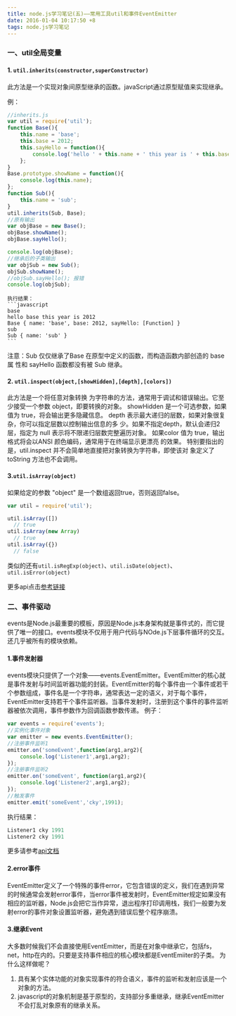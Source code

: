 ```yaml
---
title: node.js学习笔记(五)——常用工具util和事件EventEmitter
date: 2016-01-04 10:17:50 +8
tags: node.js学习笔记
---
```

### 一、util全局变量
#### 1. `util.inherits(constructor,superConstructor)`
此方法是一个实现对象间原型继承的函数。javaScript通过原型赋值来实现继承。
<!-- more -->
例：
```javascript
//inherits.js
var util = require('util');
function Base(){
    this.name = 'base';
    this.base = 2012;
    this.sayHello = function(){
        console.log('hello ' + this.name + ' this year is ' + this.base);
    };
}
Base.prototype.showName = function(){
    console.log(this.name);
};
function Sub(){
    this.name = 'sub';
}
util.inherits(Sub, Base);
//原有输出
var objBase = new Base();
objBase.showName();
objBase.sayHello();

console.log(objBase);
//继承后的子类输出
var objSub = new Sub();
objSub.showName();
//objSub.sayHello(); 报错
console.log(objSub);
```
    执行结果：
    ```javascript
    base
    hello base this year is 2012
    Base { name: 'base', base: 2012, sayHello: [Function] }
    sub
    Sub { name: 'sub' }
    ```
注意：Sub 仅仅继承了Base 在原型中定义的函数，而构造函数内部创造的 base 属 性和 sayHello 函数都没有被 Sub 继承。
#### 2. `util.inspect(object,[showHidden],[depth],[colors])`
此方法是一个将任意对象转换 为字符串的方法，通常用于调试和错误输出。它至少接受一个参数 object，即要转换的对象。
showHidden 是一个可选参数，如果值为 true，将会输出更多隐藏信息。
depth 表示最大递归的层数，如果对象很复杂，你可以指定层数以控制输出信息的多 少。如果不指定depth，默认会递归2层，指定为 null 表示将不限递归层数完整遍历对象。 如果color 值为 true，输出格式将会以ANSI 颜色编码，通常用于在终端显示更漂亮 的效果。
特别要指出的是，util.inspect 并不会简单地直接把对象转换为字符串，即使该对 象定义了toString 方法也不会调用。

#### 3.`util.isArray(object)`
如果给定的参数 "object" 是一个数组返回true，否则返回false。
```javascript
var util = require('util');

util.isArray([])
  // true
util.isArray(new Array)
  // true
util.isArray({})
  // false
```
类似的还有`util.isRegExp(object)`、`util.isDate(object)`、`util.isError(object)`

更多api点击[参考链接](http://nodeapi.ucdok.com/#/api/util.html)

### 二、事件驱动
events是Node.js最重要的模板，原因是Node.js本身架构就是事件式的，而它提供了唯一的接口。events模块不仅用于用户代码与NOde.js下层事件循环的交互。还几乎被所有的模块依赖。
#### 1.事件发射器
events模块只提供了一个对象——events.EventEmitter。EventEmitter的核心就是事件发射与时间监听器功能的封装。EventEmitter的每个事件由一个事件或若干个参数组成，事件名是一个字符串，通常表达一定的语义，对于每个事件，EventEmitter支持若干个事件监听器。当事件发射时，注册到这个事件的事件监听器被依次调用，事件参数作为回调函数参数传递。
例子：
```javascript
var events = require('events');
//实例化事件对象
var emitter = new events.EventEmitter();
//注册事件监听1
emitter.on('someEvent',function(arg1,arg2){
    console.log('Listener1',arg1,arg2);
});
//注册事件监听2
emitter.on('someEvent', function(arg1,arg2){
    console.log('Listener2',arg1,arg2);
});
//触发事件
emitter.emit('someEvent','cky',1991);
```
执行结果：
```javascript
Listener1 cky 1991
Listener2 cky 1991
```

更多请参考[api文档](http://nodeapi.ucdok.com/#/api/events.html)

#### 2.error事件
EventEmitter定义了一个特殊的事件error，它包含错误的定义，我们在遇到异常的时候通常会发射error事件，当error事件被发射时，EventEmitter规定如果没有相应的监听器，Node.js会把它当作异常，退出程序打印调用栈，我们一般要为发射error的事件对象设置监听器，避免遇到错误后整个程序崩溃。
#### 3.继承Event
大多数时候我们不会直接使用EventEmitter，而是在对象中继承它，包括fs，net，http在内的。只要是支持事件相应的核心模块都是EventEmiiter的子类。
为什么这样做呢？
1. 具有某个实体功能的对象实现事件的符合语义，事件的监听和发射应该是一个对象的方法。
2. javascript的对象机制是基于原型的，支持部分多重继承，继承EventEmitter不会打乱对象原有的继承关系。